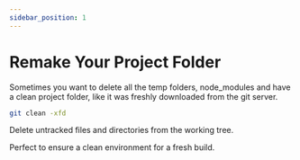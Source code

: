 ```yaml
---
sidebar_position: 1
---
```


# Remake Your Project Folder

Sometimes you want to delete all the temp folders, node_modules and have a clean project folder, like it was freshly downloaded from the git server.

```Bash
git clean -xfd
```

Delete untracked files and directories from the working tree. 

Perfect to ensure a clean environment for a fresh build.